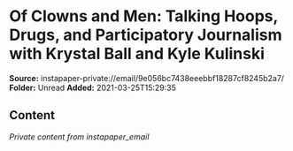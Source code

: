 # Of Clowns and Men: Talking Hoops, Drugs, and Participatory Journalism with Krystal Ball and Kyle Kulinski

**Source:** instapaper-private://email/9e056bc7438eeebbf18287cf8245b2a7/
**Folder:** Unread
**Added:** 2021-03-25T15:29:35




## Content
*Private content from instapaper_email*
